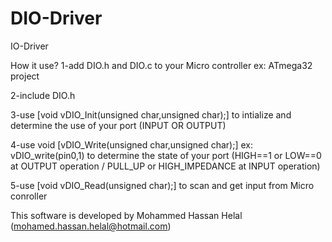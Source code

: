 # DIO-Driver
IO-Driver 

How it use?
1-add DIO.h and DIO.c to your Micro controller ex: ATmega32 project

2-include DIO.h

3-use [void vDIO_Init(unsigned char,unsigned char);] to intialize and determine the use of your port (INPUT OR OUTPUT)

4-use void [vDIO_Write(unsigned char,unsigned char);] ex: vDIO_write(pin0,1)
 to determine the state of your port (HIGH==1 or LOW==0 at OUTPUT operation / PULL_UP or HIGH_IMPEDANCE at INPUT operation)

5-use [void vDIO_Read(unsigned char);] to scan and get input from Micro conroller

This software is developed by Mohammed Hassan Helal (mohamed.hassan.helal@hotmail.com)
